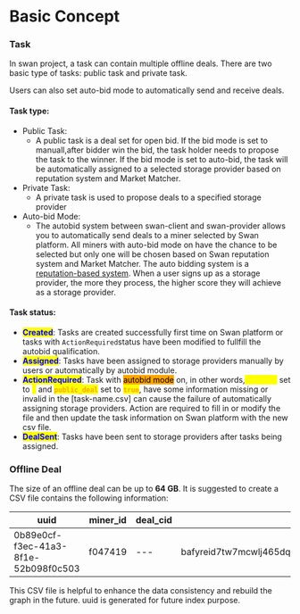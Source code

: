 # Basic Concept

### Task

In swan project, a task can contain multiple offline deals. There are two basic type of tasks: public task and private task.

Users can also set auto-bid mode to automatically send and receive deals.&#x20;

#### **Task type:**

* Public Task:
  * A public task is a deal set for open bid. If the bid mode is set to manuall,after bidder win the bid, the task holder needs to propose the task to the winner. If the bid mode is set to auto-bid, the task will be automatically assigned to a selected storage provider based on reputation system and Market Matcher.
* Private Task:
  * A private task is used to propose deals to a specified storage provider
* Auto-bid Mode:
  * The autobid system between swan-client and swan-provider allows you to automatically send deals to a miner selected by Swan platform. All miners with auto-bid mode on have the chance to be selected but only one will be chosen based on Swan reputation system and Market Matcher. The auto bidding system is a[ reputation-based system](../filswan-platform/overview/reputation-system.md). When a user signs up as a storage provider, the more they process, the higher score they will achieve as a storage provider.

#### **Task status:**

* <mark style="color:blue;">**Created**</mark>: Tasks are created successfully first time on Swan platform or tasks with `ActionRequired`status have been modified to fullfill the autobid qualification.
* <mark style="color:blue;">**Assigned**</mark>: Tasks have been assigned to storage providers manually by users or automatically by autobid module.
* <mark style="color:blue;">**ActionRequired**</mark>: Task with <mark style="background-color:orange;">autobid mode</mark> on, in other words,<mark style="color:yellow;">**`bid_mode`**</mark> set to <mark style="color:yellow;">**`1`**</mark> and <mark style="color:orange;">**`public_deal`**</mark> set to <mark style="color:orange;">**`true`**</mark>, have some information missing or invalid in the \[task-name.csv] can cause the failure of automatically assigning storage providers. Action are required to fill in or modify the file and then update the task information on Swan platform with the new csv file.
* <mark style="color:blue;">**DealSent**</mark>: Tasks have been sent to storage providers after tasks being assigned.

### Offline Deal

The size of an offline deal can be up to **64 GB**. It is suggested to create a CSV file contains the following information:

| uuid                                 | miner\_id | deal\_cid | payload\_cid                                                |
| ------------------------------------ | --------- | --------- | ----------------------------------------------------------- |
| 0b89e0cf-f3ec-41a3-8f1e-52b098f0c503 | f047419   | ---       | bafyreid7tw7mcwlj465dqudwanml3mueyzizezct6cm5a7g2djfxjfgxwm |

This CSV file is helpful to enhance the data consistency and rebuild the graph in the future. uuid is generated for future index purpose.
